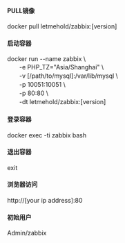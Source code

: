 #### PULL镜像
docker pull letmehold/zabbix:[version]
#### 启动容器
docker run --name zabbix \\  
　　-e PHP_TZ="Asia/Shanghai" \\  
　　-v [/path/to/mysql]:/var/lib/mysql \\  
　　-p 10051:10051 \\  
　　-p 80:80 \\  
　　-dt letmehold/zabbix:[version]
#### 登录容器
docker exec -ti zabbix bash
#### 退出容器
exit
#### 浏览器访问
http://[your ip address]:80
#### 初始用户
Admin/zabbix
